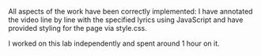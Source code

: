 All aspects of the work have been correctly implemented: I have annotated the video line by line with the specified lyrics using JavaScript and have provided styling for the page via style.css. 

I worked on this lab independently and spent around 1 hour on it. 